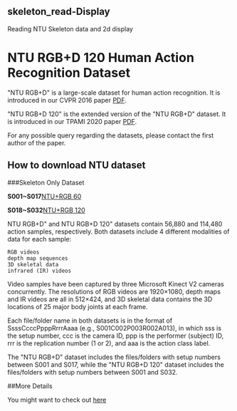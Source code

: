 ## skeleton_read-Display
Reading NTU Skeleton data and 2d display

# NTU RGB+D 120 Human Action Recognition Dataset

"NTU RGB+D" is a large-scale dataset for human action recognition. It is introduced in our CVPR 2016 paper [PDF](https://www.cv-foundation.org/openaccess/content_cvpr_2016/papers/Shahroudy_NTU_RGBD_A_CVPR_2016_paper.pdf).

"NTU RGB+D 120" is the extended version of the "NTU RGB+D" dataset. It is introduced in our TPAMI 2020 paper [PDF](https://arxiv.org/pdf/1905.04757.pdf).

For any possible query regarding the datasets, please contact the first author of the paper.

## How to download NTU dataset

###Skeleton Only Dataset

**S001~S017**[NTU+RGB 60](https://drive.google.com/open?id=1CUZnBtYwifVXS21yVg62T-vrPVayso5H)

**S018~S032**[NTU+RGB 120](https://drive.google.com/open?id=1tEbuaEqMxAV7dNc4fqu1O4M7mC6CJ50w)

NTU RGB+D" and NTU RGB+D 120" datasets contain 56,880 and 114,480 action samples, respectively. Both datasets include 4 different modalities of data for each sample:

    RGB videos
    depth map sequences
    3D skeletal data
    infrared (IR) videos

Video samples have been captured by three Microsoft Kinect V2 cameras concurrently. The resolutions of RGB videos are 1920×1080, depth maps and IR videos are all in 512×424, and 3D skeletal data contains the 3D locations of 25 major body joints at each frame.

Each file/folder name in both datasets is in the format of SsssCcccPpppRrrrAaaa (e.g., S001C002P003R002A013), in which sss is the setup number, ccc is the camera ID, ppp is the performer (subject) ID, rrr is the replication number (1 or 2), and aaa is the action class label.

The "NTU RGB+D" dataset includes the files/folders with setup numbers between S001 and S017, while the "NTU RGB+D 120" dataset includes the files/folders with setup numbers between S001 and S032.


##More Details 

You might want to check out [here](https://github.com/shahroudy/NTURGB-D#ntu-rgbd-120-action-recognition-dataset)
